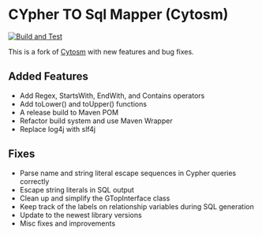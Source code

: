 # CYpher TO Sql Mapper (Cytosm)

[![Build and Test](https://github.com/Stephen-Allen/cytosm/actions/workflows/test.yml/badge.svg)](https://github.com/Stephen-Allen/cytosm/actions/workflows/test.yml)

This is a fork of [Cytosm](https://github.com/cytosm/cytosm) with new features and bug fixes.

## Added Features
- Add Regex, StartsWith, EndWith, and Contains operators
- Add toLower() and toUpper() functions
- A release build to Maven POM
- Refactor build system and use Maven Wrapper
- Replace log4j with slf4j

## Fixes
- Parse name and string literal escape sequences in Cypher queries correctly
- Escape string literals in SQL output
- Clean up and simplify the GTopInterface class
- Keep track of the labels on relationship variables during SQL generation
- Update to the newest library versions
- Misc fixes and improvements


